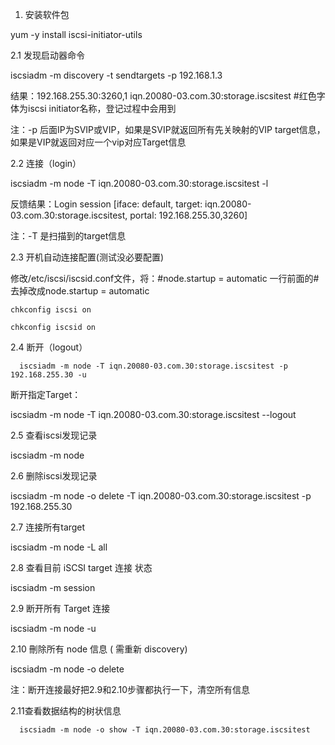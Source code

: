 



1. 安装软件包

yum -y install iscsi-initiator-utils

2.1 发现启动器命令

iscsiadm -m discovery -t sendtargets -p 192.168.1.3

结果：192.168.255.30:3260,1 iqn.20080-03.com.30:storage.iscsitest   \#红色字体为iscsi initiator名称，登记过程中会用到

注：-p 后面IP为SVIP或VIP，如果是SVIP就返回所有先关映射的VIP target信息，如果是VIP就返回对应一个vip对应Target信息

2.2 连接（login）

iscsiadm -m node -T iqn.20080-03.com.30:storage.iscsitest -l

   反馈结果：Login session \[iface: default, target: iqn.20080-03.com.30:storage.iscsitest, portal: 192.168.255.30,3260\]

注：-T 是扫描到的target信息

2.3 开机自动连接配置\(测试没必要配置\)

  修改/etc/iscsi/iscsid.conf文件，将：\#node.startup = automatic 一行前面的\#去掉改成node.startup = automatic

    chkconfig iscsi on

    chkconfig iscsid on 

2.4 断开（logout）

      iscsiadm -m node -T iqn.20080-03.com.30:storage.iscsitest -p 192.168.255.30 -u

断开指定Target：

iscsiadm -m node -T iqn.20080-03.com.30:storage.iscsitest --logout

2.5 查看iscsi发现记录

   iscsiadm -m node

2.6 删除iscsi发现记录

 iscsiadm -m node -o delete -T iqn.20080-03.com.30:storage.iscsitest -p 192.168.255.30

2.7 连接所有target

  iscsiadm -m node -L all

2.8 查看目前 iSCSI target  连接 状态

  iscsiadm -m session

2.9 断开所有 Target 连接

  iscsiadm -m node -u

2.10 刪除所有 node  信息  \( 需重新  discovery\) 

  iscsiadm -m node -o delete

注：断开连接最好把2.9和2.10步骤都执行一下，清空所有信息

2.11查看数据结构的树状信息

      iscsiadm -m node -o show -T iqn.20080-03.com.30:storage.iscsitest



